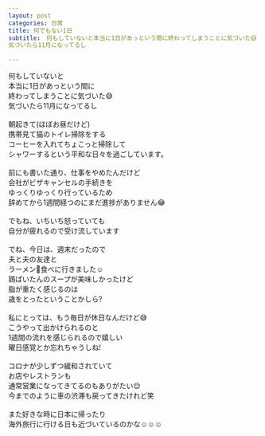 ```yaml
---
layout: post
categories: 日常
title: 何でもない1日
subtitle:　何もしていないと本当に1日があっという間に終わってしまうことに気づいた😅
気づいたら11月になってるし

---
```

何もしていないと<br>
本当に1日があっという間に<br>
終わってしまうことに気づいた😅<br>
気づいたら11月になってるし<br>
<br>
朝起きて(ほぼお昼だけど)<br>
携帯見て猫のトイレ掃除をする<br>
コーヒーを入れてちょこっと掃除して<br>
シャワーするという平和な日々を過ごしています。<br>
<br>
前にも書いた通り、仕事をやめたんだけど<br>
会社がビザキャンセルの手続きを<br>
ゆっくりゆっくり行っているため<br>
辞めてから1週間経つのにまだ進捗がありません😂<br>
<br>
でもね、いちいち怒っていても<br>
自分が疲れるので受け流しています<br>
<br>
でね、今日は、週末だったので<br>
夫と夫の友達と<br>
ラーメン🍜食べに行きました☺️<br>
鶏ぱいたんのスープが美味しかったけど<br>
脂が重たく感じるのは<br>
歳をとったということかしら?<br>
<br>
私にとっては、もう毎日が休日なんだけど😅<br>
こうやって出かけられるのと<br>
1週間の流れを感じられるので嬉しい<br>
曜日感覚とか忘れちゃうしね!<br>
<br>
コロナが少しずつ緩和されていて<br>
お店やレストランも<br>
通常営業になってきてるのもありがたい😌<br>
今までのように車の渋滞も戻ってきたけれど笑<br>
<br>
また好きな時に日本に帰ったり<br>
海外旅行に行ける日も近づいているのかな☺️☺️☺️<br>
<br>
<br>
<br>